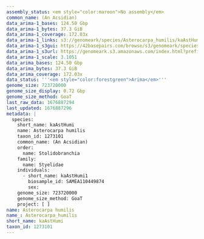 ```yaml
---
assembly_status: <em style="color:maroon">No assembly</em>
common_name: (An Acsidian)
data_arima-1_bases: 124.50 Gbp
data_arima-1_bytes: 37.3 GiB
data_arima-1_coverage: 172.03x
data_arima-1_links: s3://genomeark/species/Asterocarpa_humilis/kaAstHumi1/genomic_data/arima/<br>
data_arima-1_s3gui: https://42basepairs.com/browse/s3/genomeark/species/Asterocarpa_humilis/kaAstHumi1/genomic_data/arima/
data_arima-1_s3url: https://genomeark.s3.amazonaws.com/index.html?prefix=species/Asterocarpa_humilis/kaAstHumi1/genomic_data/arima/
data_arima-1_scale: 3.1051
data_arima_bases: 124.50 Gbp
data_arima_bytes: 37.3 GiB
data_arima_coverage: 172.03x
data_status: '''<em style="color:forestgreen">Arima</em>'''
genome_size: 723720000
genome_size_display: 0.72 Gbp
genome_size_method: GoaT
last_raw_data: 1676887294
last_updated: 1676887296
metadata: |
  species:
    short_name: kaAstHumi
    name: Asterocarpa humilis
    taxon_id: 1273101
    common_name: (An Acsidian)
    order:
      name: Stolidobranchia
    family:
      name: Styelidae
    individuals:
      - short_name: kaAstHumi1
        biosample_id: SAMEA110449874
        sex:
    genome_size: 723720000
    genome_size_method: GoaT
    project: [ ]
name: Asterocarpa humilis
name_: Asterocarpa_humilis
short_name: kaAstHumi
taxon_id: 1273101
---
```

